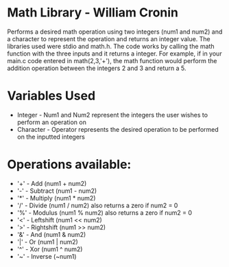 # Math Library - William Cronin
Performs a desired math operation using two integers (num1 and num2) and a character to represent the operation and returns an integer value. The libraries used were stdio and math.h. The code works by calling the math function with the three inputs and it returns a integer. For example, if in your main.c code entered in math(2,3,'+'), the math function would perform the addition operation between the integers 2 and 3 and return a 5. 

# Variables Used
* Integer - Num1 and Num2 represent the integers the user wishes to perform an operation on
* Character - Operator represents the desired operation to be performed on the inputted integers
 
# Operations available:
* '+' - Add (num1 + num2) 
* '-' - Subtract (num1 - num2) 
* '*' - Multiply (num1 * num2)
* '/' - Divide (num1 / num2) also returns a zero if num2 = 0
* '%' - Modulus (num1 % num2) also returns a zero if num2 = 0
* '<' - Leftshift (num1 << num2)
* '>' - Rightshift (num1 >> num2)
* '&' - And (num1 & num2)
* '|' - Or (num1 | num2)
* '^' - Xor (num1 ^ num2)
* '~' - Inverse (~num1)
